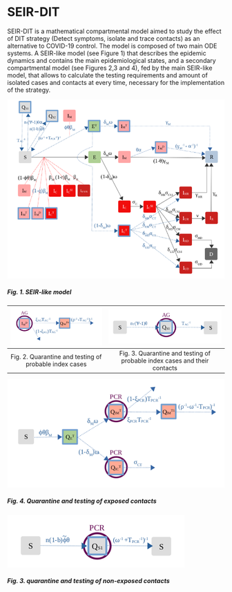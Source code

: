 # SEIR-DIT
SEIR-DIT is a mathematical compartmental model aimed to study the effect of DIT strategy (Detect symptoms, isolate and trace contacts) as an alternative to COVID-19 control.
The model is composed of two main ODE systems. A SEIR-like model (see Figure 1) that describes the epidemic dynamics and contains the main epidemiological states, and a secondary compartmental model (see Figures 2,3 and 4), fed by the main SEIR-like model, that allows to calculate the testing requirements and amount of isolated cases and contacts at every time, necessary for the implementation of the strategy. 

![Esquema](/IMG/SEIR-MODEL.png?raw=true)
##### Fig. 1. SEIR-like model

| ![Esquema](/IMG/Quarantine-Probable.png?raw=true) | ![Esquema](/IMG/Quarantine-SuspectedAndContacts.png?raw=true) |
| :---:         |     :---:      | 
| Fig. 2. Quarantine and testing of probable index cases |  Fig. 3. Quarantine and testing of probable index cases and their contacts |




![Esquema](/IMG/Quarantine-Exposed.png?raw=true)
##### Fig. 4. Quarantine and testing of exposed contacts 

![Esquema](/IMG/Quarantine-NonExposed.png?raw=true)
##### Fig. 3. quarantine and testing of non-exposed contacts 






